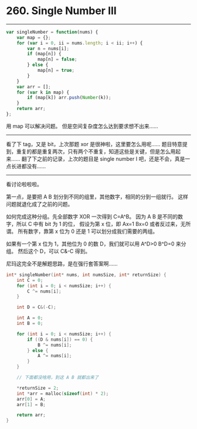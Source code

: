 # 260. Single Number III

---

```js
var singleNumber = function(nums) {
	var map = {};
	for (var i = 0, ii = nums.length; i < ii; i++) {
		var n = nums[i];
		if (map[n]) {
			map[n] = false;
		} else {
			map[n] = true;
		}
	}
	var arr = [];
	for (var k in map) {
		if (map[k]) arr.push(Number(k));
	}
	return arr;
};
```

用 map 可以解决问题。
但是空间复杂度怎么达到要求想不出来……

---

看了下 tag，又是 bit，上次那题 xor 是很神啦，这里要怎么用呢…… 
题目特意提到，重复的都是重复两次，只有两个不重复，知道这些是关键，但是怎么用起来……
翻了下之前的记录，上次的题目是 single number I 吧，还是不会，真是一点长进都没有……

---

看讨论啦啦啦。

第一点，是要把 A B 划分到不同的组里，其他数字，相同的分到一组就行。
这样问题就退化成了之前的问题。

如何完成这种分组。先全部数字 XOR 一次得到 C=A^B。
因为 A B 是不同的数字，所以 C 中有 bit 为 1 的位，
假设为第 x 位，即 Ax=1 Bx=0 或者反过来，无所谓。
所有数字，靠第 x 位为 0 还是 1 可以划分成我们需要的两组。

如果有一个第 x 位为 1，其他位为 0 的数 D，我们就可以用 A^D>0 B^D=0 来分组。
然后这个 D，可以 C&-C 得到。

尼玛这完全不是解题思路，是在强行套答案啊……

```c
int* singleNumber(int* nums, int numsSize, int* returnSize) {
	int C = 0;
	for (int i = 0; i < numsSize; i++) {
		C ^= nums[i];
	}

	int D = C&(-C);

	int A = 0;
	int B = 0;

	for (int i = 0; i < numsSize; i++) {
		if ((D & nums[i]) == 0) {
			B ^= nums[i];
		} else {
			A ^= nums[i];
		}
	}

	// 下面都没啥用，到这 A B 就都出来了

	*returnSize = 2;
	int *arr = malloc(sizeof(int) * 2);
	arr[0] = A;
	arr[1] = B;

	return arr;
}
```
